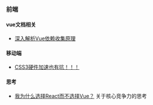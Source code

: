 ### 前端

#### vue文档相关

- [深入解析Vue依赖收集原理](https://zhuanlan.zhihu.com/p/45081605)

#### 移动端
- [CSS3硬件加速也有坑！！！](http://www.th7.cn/web/html-css/201509/121970.shtml)

#### 思考
- [我为什么选择React而不选择Vue？](https://www.zhihu.com/question/294210442/answer/500385309) 关于核心竞争力的思考